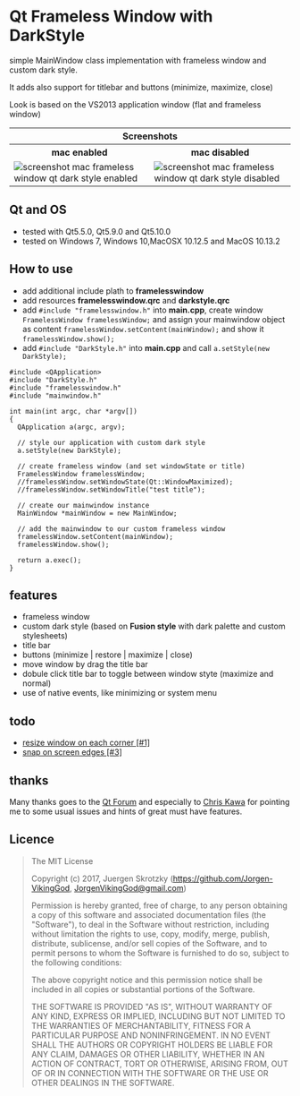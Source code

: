 # Qt Frameless Window with DarkStyle
simple MainWindow class implementation with frameless window and custom dark style. 

It adds also support for titlebar and buttons (minimize, maximize, close)

Look is based on the VS2013 application window (flat and frameless window)

<table>
  <tr><th colspan="2">Screenshots</th></tr>
  <tr><th>mac enabled</th><th>mac disabled</th></tr>
  <tr>
    <td><img src="https://github.com/Jorgen-VikingGod/Qt-Frameless-Window-DarkStyle/blob/master/screenshot_mac_frameless_window_qt_dark_style_enabled.png" title="screenshot mac frameless window qt dark style enabled" /></td>
    <td><img src="https://github.com/Jorgen-VikingGod/Qt-Frameless-Window-DarkStyle/blob/master/screenshot_mac_frameless_window_qt_dark_style_disabled.png" title="screenshot mac frameless window qt dark style disabled" /></td>
  </tr>
</table>


## Qt and OS
* tested with Qt5.5.0, Qt5.9.0 and Qt5.10.0
* tested on Windows 7, Windows 10,MacOSX 10.12.5 and MacOS 10.13.2


## How to use
* add additional include plath to **framelesswindow**
* add resources **framelesswindow.qrc** and **darkstyle.qrc**
* add ``#include "framelesswindow.h"`` into **main.cpp**, create window ``FramelessWindow framelessWindow;`` and assign your mainwindow object as content ``framelessWindow.setContent(mainWindow);`` and show it ``framelessWindow.show();``
* add ``#include "DarkStyle.h"`` into **main.cpp** and call ``a.setStyle(new DarkStyle);``


```qt
#include <QApplication>
#include "DarkStyle.h"
#include "framelesswindow.h"
#include "mainwindow.h"

int main(int argc, char *argv[])
{
  QApplication a(argc, argv);

  // style our application with custom dark style
  a.setStyle(new DarkStyle);

  // create frameless window (and set windowState or title)
  FramelessWindow framelessWindow;
  //framelessWindow.setWindowState(Qt::WindowMaximized);
  //framelessWindow.setWindowTitle("test title");

  // create our mainwindow instance
  MainWindow *mainWindow = new MainWindow;

  // add the mainwindow to our custom frameless window
  framelessWindow.setContent(mainWindow);
  framelessWindow.show();

  return a.exec();
}
```


## features
* frameless window
* custom dark style (based on **Fusion style** with dark palette and custom stylesheets)
* title bar
* buttons (minimize | restore | maximize | close)
* move window by drag the title bar
* dobule click title bar to toggle between window styte (maximize and normal)
* use of native events, like minimizing or system menu


## todo
* [resize window on each corner [#1]](https://github.com/Jorgen-VikingGod/Qt-Frameless-Window-DarkStyle/issues/1)
* [snap on screen edges [#3]](https://github.com/Jorgen-VikingGod/Qt-Frameless-Window-DarkStyle/issues/3)


## thanks
Many thanks goes to the [Qt Forum](https://forum.qt.io/topic/80654/how-to-create-vs2013-like-frameless-window-with-dark-style) and especially to [Chris Kawa](https://forum.qt.io/user/chris-kawa) for pointing me to some usual issues and hints of great must have features. 


## Licence
> The MIT License
>
> Copyright (c) 2017, Juergen Skrotzky (https://github.com/Jorgen-VikingGod, JorgenVikingGod@gmail.com)
>
> Permission is hereby granted, free of charge, to any person obtaining a copy
> of this software and associated documentation files (the "Software"), to deal
> in the Software without restriction, including without limitation the rights
> to use, copy, modify, merge, publish, distribute, sublicense, and/or sell
> copies of the Software, and to permit persons to whom the Software is
> furnished to do so, subject to the following conditions:
>
> The above copyright notice and this permission notice shall be included in
> all copies or substantial portions of the Software.
>
> THE SOFTWARE IS PROVIDED "AS IS", WITHOUT WARRANTY OF ANY KIND, EXPRESS OR
> IMPLIED, INCLUDING BUT NOT LIMITED TO THE WARRANTIES OF MERCHANTABILITY,
> FITNESS FOR A PARTICULAR PURPOSE AND NONINFRINGEMENT. IN NO EVENT SHALL THE
> AUTHORS OR COPYRIGHT HOLDERS BE LIABLE FOR ANY CLAIM, DAMAGES OR OTHER
> LIABILITY, WHETHER IN AN ACTION OF CONTRACT, TORT OR OTHERWISE, ARISING FROM,
> OUT OF OR IN CONNECTION WITH THE SOFTWARE OR THE USE OR OTHER DEALINGS IN
> THE SOFTWARE.

